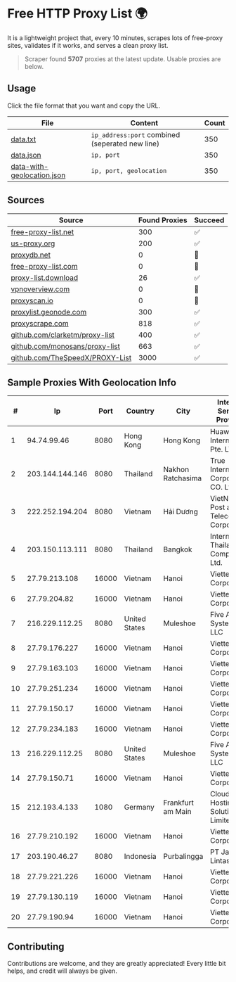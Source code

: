 
# Free HTTP Proxy List 🌍

It is a lightweight project that, every 10 minutes, scrapes lots of free-proxy sites, validates if it works, and serves a clean proxy list.


> Scraper found **5707** proxies at the latest update. Usable proxies are below.

## Usage

Click the file format that you want and copy the URL.


|File|Content|Count|
|----|-------|-----|
|[data.txt](https://raw.githubusercontent.com/themiralay/Proxy-List-World/master/data.txt)|`ip_address:port` combined (seperated new line)|350|
|[data.json](https://raw.githubusercontent.com/themiralay/Proxy-List-World/master/data.json)|`ip, port`|350|
|[data-with-geolocation.json](https://raw.githubusercontent.com/themiralay/Proxy-List-World/master/data-with-geolocation.json)|`ip, port, geolocation`|350|

## Sources

|Source|Found Proxies|Succeed|
|------|-------------|-------|
|[free-proxy-list.net](https://free-proxy-list.net)|300|✅|
|[us-proxy.org](https://www.us-proxy.org)|200|✅|
|[proxydb.net](http://proxydb.net)|0|🚫|
|[free-proxy-list.com](https://free-proxy-list.com/?page=&port=&type%5B%5D=http&type%5B%5D=https&up_time=0&search=Search)|0|🚫|
|[proxy-list.download](https://www.proxy-list.download/HTTP)|26|✅|
|[vpnoverview.com](https://vpnoverview.com/privacy/anonymous-browsing/free-proxy-servers)|0|🚫|
|[proxyscan.io](https://www.proxyscan.io)|0|🚫|
|[proxylist.geonode.com](https://proxylist.geonode.com/api/proxy-list?limit=300&page=1&sort_by=lastChecked&sort_type=desc&protocols=http,https)|300|✅|
|[proxyscrape.com](https://api.proxyscrape.com/v2/?request=displayproxies&protocol=http&timeout=10000&country=all&ssl=all&anonymity=all)|818|✅|
|[github.com/clarketm/proxy-list](https://raw.githubusercontent.com/clarketm/proxy-list/master/proxy-list-raw.txt)|400|✅|
|[github.com/monosans/proxy-list](https://raw.githubusercontent.com/monosans/proxy-list/main/proxies/http.txt)|663|✅|
|[github.com/TheSpeedX/PROXY-List](https://raw.githubusercontent.com/TheSpeedX/PROXY-List/master/http.txt)|3000|✅|


## Sample Proxies With Geolocation Info

|#|Ip|Port|Country|City|Internet Service Provider|
|-|--|----|-------|----|-------------------------|
|1|94.74.99.46|8080|Hong Kong|Hong Kong|Huawei International Pte. LTD|
|2|203.144.144.146|8080|Thailand|Nakhon Ratchasima|True Internet Corporation CO. Ltd.|
|3|222.252.194.204|8080|Vietnam|Hải Dương|VietNam Post and Telecom Corporation|
|4|203.150.113.111|8080|Thailand|Bangkok|Internet Thailand Company Ltd.|
|5|27.79.213.108|16000|Vietnam|Hanoi|Viettel Corporation|
|6|27.79.204.82|16000|Vietnam|Hanoi|Viettel Corporation|
|7|216.229.112.25|8080|United States|Muleshoe|Five Area Systems, LLC|
|8|27.79.176.227|16000|Vietnam|Hanoi|Viettel Corporation|
|9|27.79.163.103|16000|Vietnam|Hanoi|Viettel Corporation|
|10|27.79.251.234|16000|Vietnam|Hanoi|Viettel Corporation|
|11|27.79.150.17|16000|Vietnam|Hanoi|Viettel Corporation|
|12|27.79.234.183|16000|Vietnam|Hanoi|Viettel Corporation|
|13|216.229.112.25|8080|United States|Muleshoe|Five Area Systems, LLC|
|14|27.79.150.71|16000|Vietnam|Hanoi|Viettel Corporation|
|15|212.193.4.133|1080|Germany|Frankfurt am Main|Cloud Hosting Solutions, Limited.|
|16|27.79.210.192|16000|Vietnam|Hanoi|Viettel Corporation|
|17|203.190.46.27|8080|Indonesia|Purbalingga|PT Jaring Lintas Utara|
|18|27.79.221.226|16000|Vietnam|Hanoi|Viettel Corporation|
|19|27.79.130.119|16000|Vietnam|Hanoi|Viettel Corporation|
|20|27.79.190.94|16000|Vietnam|Hanoi|Viettel Corporation|



## Contributing

Contributions are welcome, and they are greatly appreciated! Every
little bit helps, and credit will always be given.

